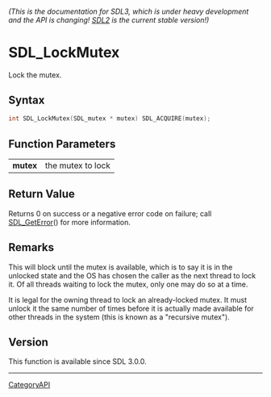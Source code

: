 ###### (This is the documentation for SDL3, which is under heavy development and the API is changing! [SDL2](https://wiki.libsdl.org/SDL2/) is the current stable version!)
# SDL_LockMutex

Lock the mutex.

## Syntax

```c
int SDL_LockMutex(SDL_mutex * mutex) SDL_ACQUIRE(mutex);

```

## Function Parameters

|               |                   |
| ------------- | ----------------- |
| **mutex**     | the mutex to lock |

## Return Value

Returns 0 on success or a negative error code on failure; call
[SDL_GetError](SDL_GetError)() for more information.

## Remarks

This will block until the mutex is available, which is to say it is in the
unlocked state and the OS has chosen the caller as the next thread to lock
it. Of all threads waiting to lock the mutex, only one may do so at a time.

It is legal for the owning thread to lock an already-locked mutex. It must
unlock it the same number of times before it is actually made available for
other threads in the system (this is known as a "recursive mutex").

## Version

This function is available since SDL 3.0.0.

----
[CategoryAPI](CategoryAPI)

